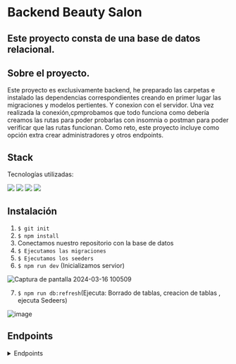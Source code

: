  # Backend Beauty Salon

 ## Este proyecto consta de una base de datos relacional.

 ## Sobre el proyecto.
 Este proyecto es exclusivamente backend, he preparado las carpetas e instalado las dependencias correspondientes creando en primer lugar las migraciones y modelos pertientes. Y conexion con el servidor.
 Una vez realizada la conexión,cpmprobamos que todo funciona como debería creamos las rutas para poder probarlas con insomnia o postman para poder verificar que las rutas funcionan. Como reto, este proyecto incluye como opción extra crear administradores y otros endpoints.

 ## Stack
Tecnologías utilizadas:

![](https://img.shields.io/badge/TypeScript-lightblue?logo=TypeScript) ![](https://img.shields.io/badge/insomnia-purple?logo=Insomnia) ![](https://img.shields.io/badge/node-green?logo=node.js) ![](https://img.shields.io/badge/npm-red?logo=npm)

## Instalación
1. `$ git init`
2. ` $ npm install `
3. Conectamos nuestro repositorio con la base de datos 
4. ``` $ Ejecutamos las migraciones ``` 
5. ``` $ Ejecutamos los seeders ``` 
6. ``` $ npm run dev ``` (Inicializamos servior)
 
![Captura de pantalla 2024-03-16 100509](https://github.com/AlbertoPueblas/studio-tatto/assets/154467649/d11f601b-f1ef-4a49-999b-5b73b8d1f71e)

7. ``` $ npm run db:refresh ```(Ejecuta: Borrado de tablas, creacion de tablas , ejecuta Sedeers)

![image](https://github.com/AlbertoPueblas/studio-tatto/assets/154467649/9c39fe46-79a3-4ccc-a2dc-03e9c7e9129e)

## Endpoints
<details>
<summary>Endpoints</summary>

# Register y Login

- AUTH
    - REGISTER

            POST http://localhost:3000/api/register
        body:
        ``` ts
            {
                "user": "Marci",
                "email": "marci@mail.com",
                "password": "pasword"
            }
        ```

    - LOGIN

            POST http://localhost:3000/api/login  
        body:
        ``` ts
            {
                "user": "Marci",
                "email": "marci@mail.com",
                "password": "pasword"
            }
        ```

# Admin Routes

-   GET ALL USER

        GET http://localhost:3000/api/user/allUsers

    user:
    ``` ts
		{
			"id": 1,
			"firstName": "Velma",
			"lastName": "Reichel",
			"email": "admin1@admin.com",
			"phone": "2070084891309958"
		},
		{
			"id": 2,
			"firstName": "Matilde",
			"lastName": "Bruen",
			"email": "artist1@manager.com",
			"phone": "1994909995998439"
		},
    ```
    - GET USER BY ID
 
        GET http://localhost:3000/api/user/user/19  
    user:
    ``` ts
        {
	        "id": 19,
	        "firstName": "Elizabeth",
	        "lastName": "Predovic",
	        "email": "Reed82@yahoo.com",
	        "phone": "0022397941668727"
        }
    ```

- GET ALL APPOINTMENT

        GET http://localhost:3000/api/appointment/totalDates

    ``` ts
		{
			"id": 1,
			"appointmentDate": "2024-11-06T21:20:11.000Z",
			"userId": 42,
			"treatsmentId": 22,
			"stylistId": 11
		},
		{
			"id": 2,
			"appointmentDate": "2024-08-31T11:18:26.000Z",
			"userId": 49,
			"treatsmentId": 30,
			"stylistId": 10
		},
    ```

- GET APPOINTMENT BY ID

        GET http://localhost:3000/api/appointment/date/2

    ``` ts
		{
			"id": 2,
			"appointmentDate": "2024-08-31T11:18:26.000Z",
			"userId": 49,
			"treatsmentId": 30,
			"stylistId": 10
		},
    ```

- GET ALL TREATSMENT

        GET http://localhost:3000/api/treatsment/allTreatsment/

    ``` ts
		{
			"id": 1,
			"treatsment": "Demens.",
			"price": 41
		},
		{
			"id": 2,
			"treatsment": "Deduco copiose.",
			"price": 20
		},
    ```

- GET TREATSMENT BY ID

        GET http://localhost:3000/api/treatsment/Treatsment/2

    ``` ts
		{
			"id": 2,
			"treatsment": "Deduco copiose.",
			"price": 20
		},
    ```
- PUT TREATSMENT

        GET http://localhost:3000/api/treatsment/Treatsment/2

    ``` ts
		{
			"id": 2,
			"treatsment": "Deduco copiose.",
			"price": 20
		},
        //---------------------------------------------
        {
	        "message": "Treatsment updated"
        }
    ```
- GET ALL STYLIST

        GET http://localhost:3000/api/user/allStyilist

    ``` ts
        {
			"id": 2,
			"firstName": "Matilde",
			"lastName": "Bruen",
			"email": "artist1@manager.com",
			"phone": "1994909995998439"
		},
		{
			"id": 3,
			"firstName": "Rosemary",
			"lastName": "Rau",
			"email": "artist2@manager.com",
			"phone": "1948602372588048"
		},
    ```
- PUT RESTORE USER PROFILE  (isActive:false)-->(isActive:true)

        PUT http://localhost:3000/api/user/restore/101

    ``` ts
		{
			"id": 101,
			"firstName": "Rosa",
			"lastName": "Rau",
			"email": "rosa@mail.com",
			"phone": "1948602372588048"
		},
    ```
- DELETE USER PROFILE BY ID

        DELETE http://localhost:3000/api/user/permanentDell/101

    ``` ts
		{
			"id": 101,
			"firstName": "Rosa",
			"lastName": "Rau",
			"email": "rosa@mail.com",
			"phone": "1948602372588048"
		},
        //-----------------------------------------------------
        {
	        "message": "User has been deleted"
        }
    ```
- DELETE TREATSMENT BY ID

        DELETE http://localhost:3000/api/treatsment/dellTreatsment/32

    ``` ts
        {
	        "message": "Treatsment deleted"
        }
    ```

# User Routes.

- CREATE APPOINTMENT

        POST http://localhost:3000/api/appointment/create
    ``` ts
        {
            "appointmentDate":"2024-12-31T23:00:00.000Z",
	        "treatsmentId": 10,
	        "stylistId":2,
	        "userId":103
        }
        //----------------------------------------------------
        {
        	"message": "Appointment created"
        }
    ```
- CREATE TREATSMENT

        POST http://localhost:3000/api/treatsment/newTreatsment
    ``` ts
        {
            "treatsment": "uñas mate",
	        "price":20
        }
        //----------------------------------------------------
        {
        	"message": "Treatsment created"
        }
    ```
- GET ME PROFILE

        GET http://localhost:3000/api/user/profile

    ``` ts
		{
        	"id": 97,
        	"firstName": "Hillard",
        	"lastName": "Halvorson",
        	"email": "Maribel_McCullough77@hotmail.com",
        	"phone": "5899619519110805"
		},
    ```
- GET ME APPOINTMENT

        GET http://localhost:3000/api/user/appointment

    ``` ts
		{
        		"id": 97,
	            "firstName": "Hillard",
	            "lastName": "Halvorson",
	            "email": "Maribel_McCullough77@hotmail.com",
	            "phone": "5899619519110805",
	            "clientDates": [
		{
			"id": 83,
			"appointmentDate": "2025-04-15T19:18:04.000Z",
			"userId": 97,
			"treatsmentId": 6,
			"stylistId": 2
		},
		{
			"id": 87,
			"appointmentDate": "2024-05-21T14:22:50.000Z",
			"userId": 97,
			"treatsmentId": 29,
			"stylistId": 9
		}
	]
    }
    ```
- PUT ME PROFILE

        PUT http://localhost:3000/api/user/putProfile

    ``` ts
	{
		"id": 97,
        "firstName": "Hillard",
        "lastName": "Halvorson",
        "email": "Maribel_McCullough77@hotmail.com",
        "phone": "5899619519110805",
    }
    //---------------------------------------------------
    {
	    "message": "User has been updated"
    }
    ```
- PUT ME APPOINTMENT

        PUT http://localhost:3000/api/user/putProfile

    ``` ts
	{
        "appointmentDate": "2024-05-14T19:30",
        "id":101,
        "treatsmentId":3,
        "stylistId": 3,
        "userId": 103
    }
    //---------------------------------------------------
    {
	    "message": "Date has been updated"
    }
    ```
- PUT DELETE APPOINTMENT (isActive:true)-->(isActive:false)

    PUT http://localhost:3000/api/user/delete
 ```ts
    {
	"message": "User has been deactivated"
    }
 ```

-DELETE APPOINTMENT BY ID

        DELETE http://localhost:3000/api/appointment/deleteAppointment
```ts
    {
	"message": "Appointment has been deleted"
    }
```